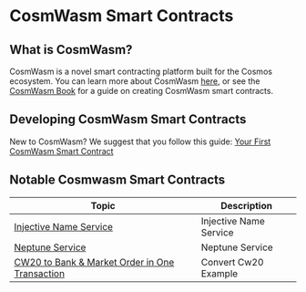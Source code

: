 # CosmWasm Smart Contracts

## What is CosmWasm?

CosmWasm is a novel smart contracting platform built for the Cosmos ecosystem. You can learn more about CosmWasm [here](https://docs.cosmwasm.com/docs/), or see the [CosmWasm Book](https://book.cosmwasm.com/index.html) for a guide on creating CosmWasm smart contracts.

## Developing CosmWasm Smart Contracts

New to CosmWasm?
We suggest that you follow this guide: [Your First CosmWasm Smart Contract](./your-first-smart-contract.md)

## Notable Cosmwasm Smart Contracts

| Topic                                                                                      | Description            |
| ------------------------------------------------------------------------------------------ | ---------------------- |
| [Injective Name Service](injective-name-service.md)                                        | Injective Name Service |
| [Neptune Service](neptune-service.md)                                                      | Neptune Service        |
| [CW20 to Bank & Market Order in One Transaction](cw20-convert-market-order.md) | Convert Cw20 Example   |
